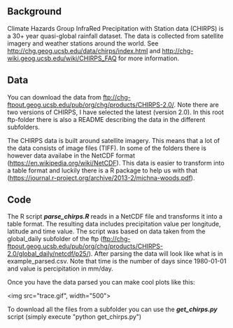 
## Background
Climate Hazards Group InfraRed Precipitation with Station data (CHIRPS) is a 30+ year quasi-global rainfall dataset. The data is collected from satellite imagery and weather stations around the world. See http://chg.geog.ucsb.edu/data/chirps/index.html and http://chg-wiki.geog.ucsb.edu/wiki/CHIRPS_FAQ for more information.

## Data
You can download the data from ftp://chg-ftpout.geog.ucsb.edu/pub/org/chg/products/CHIRPS-2.0/. Note there are two versions of CHIRPS, I have selected the latest (version 2.0). In this root ftp-folder there is also a README describing the data in the different subfolders.

The CHIRPS data is built around satellite imagery. This means that a lot of the data consists of image files (TIFF). In some of the folders there is however data availabe in the NetCDF format (https://en.wikipedia.org/wiki/NetCDF). This data is easier to transform into a table format and luckily there is a R package to help us with that (https://journal.r-project.org/archive/2013-2/michna-woods.pdf).

## Code
The R script ***parse_chirps.R*** reads in a NetCDF file and transforms it into a table format. The resulting data includes precipitation value per longitude, latitude and time value. The script was based on data taken from the global_daily subfolder of the ftp (ftp://chg-ftpout.geog.ucsb.edu/pub/org/chg/products/CHIRPS-2.0/global_daily/netcdf/p25/). After parsing the data will look like what is in example_parsed.csv. Note that time is the number of days since 1980-01-01 and value is percipitation in mm/day.

Once you have the data parsed you can make cool plots like this:

<img src="trace.gif", width="500">

To download all the files from a subfolder you can use the ***get_chirps.py*** script 
(simply execute "python get_chirps.py")
